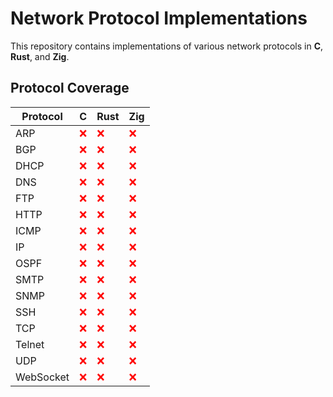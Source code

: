 # Network Protocol Implementations

This repository contains implementations of various network protocols in **C**,
**Rust**, and **Zig**.

## Protocol Coverage

| Protocol  | C                                 | Rust                              | Zig                               |
| --------- | --------------------------------- | --------------------------------- | --------------------------------- |
| ARP       | <span style="color:red">❌</span> | <span style="color:red">❌</span> | <span style="color:red">❌</span> |
| BGP       | <span style="color:red">❌</span> | <span style="color:red">❌</span> | <span style="color:red">❌</span> |
| DHCP      | <span style="color:red">❌</span> | <span style="color:red">❌</span> | <span style="color:red">❌</span> |
| DNS       | <span style="color:red">❌</span> | <span style="color:red">❌</span> | <span style="color:red">❌</span> |
| FTP       | <span style="color:red">❌</span> | <span style="color:red">❌</span> | <span style="color:red">❌</span> |
| HTTP      | <span style="color:red">❌</span> | <span style="color:red">❌</span> | <span style="color:red">❌</span> |
| ICMP      | <span style="color:red">❌</span> | <span style="color:red">❌</span> | <span style="color:red">❌</span> |
| IP        | <span style="color:red">❌</span> | <span style="color:red">❌</span> | <span style="color:red">❌</span> |
| OSPF      | <span style="color:red">❌</span> | <span style="color:red">❌</span> | <span style="color:red">❌</span> |
| SMTP      | <span style="color:red">❌</span> | <span style="color:red">❌</span> | <span style="color:red">❌</span> |
| SNMP      | <span style="color:red">❌</span> | <span style="color:red">❌</span> | <span style="color:red">❌</span> |
| SSH       | <span style="color:red">❌</span> | <span style="color:red">❌</span> | <span style="color:red">❌</span> |
| TCP       | <span style="color:red">❌</span> | <span style="color:red">❌</span> | <span style="color:red">❌</span> |
| Telnet    | <span style="color:red">❌</span> | <span style="color:red">❌</span> | <span style="color:red">❌</span> |
| UDP       | <span style="color:red">❌</span> | <span style="color:red">❌</span> | <span style="color:red">❌</span> |
| WebSocket | <span style="color:red">❌</span> | <span style="color:red">❌</span> | <span style="color:red">❌</span> |
